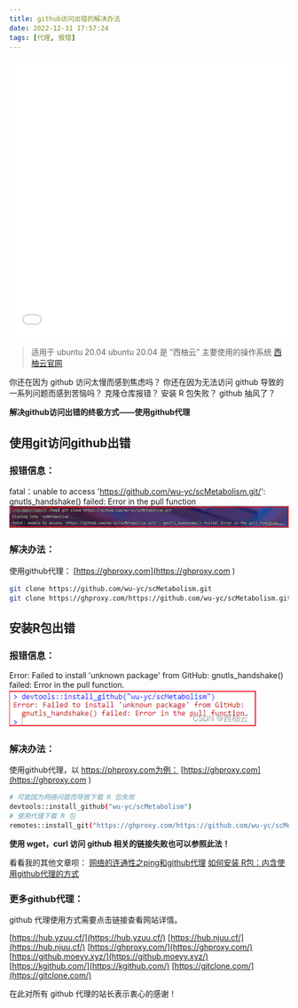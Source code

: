 ```yaml
---
title: github访问出错的解决办法
date: 2022-12-31 17:57:24
tags: [代理, 报错]
---
```


<iframe src="//player.bilibili.com/player.html?aid=390903031&bvid=BV1Hd4y1s7XC&cid=915054365&page=1"style="width:100%;height:500px;min-width:375px;min-height:200px" scrolling="no" border="0" frameborder="no" framespacing="0" allowfullscreen="true"> </iframe>

<!--more-->

>适用于 ubuntu 20.04
>ubuntu 20.04 是 “西柚云” 主要使用的操作系统 [西柚云官网](https://www.xiyoucloud.net/aff/VKRWMUHQ)

你还在因为 github 访问太慢而感到焦虑吗？
你还在因为无法访问 github 导致的一系列问题而感到苦恼吗？
克隆仓库报错？
安装 R 包失败？
github 抽风了？

**解决github访问出错的终极方式——使用github代理**

## 使用git访问github出错
### **报错信息：**

fatal：unable to access 'https://github.com/wu-yc/scMetabolism.git/': gnutls_handshake() failed: Error in the pull function
![在这里插入图片描述](github访问出错的解决办法/f581cc3dc3264f05ae5e60b06fc467c4.png)

### **解决办法：**

使用github代理：
[https://ghproxy.com](https://ghproxy.com 
) 

```bash
git clone https://github.com/wu-yc/scMetabolism.git
git clone https://ghproxy.com/https://github.com/wu-yc/scMetabolism.git
```

## 安装R包出错
### **报错信息：**

Error: Failed to install 'unknown package' from GitHub:
gnutls_handshake() failed: Error in the pull function.
![在这里插入图片描述](github访问出错的解决办法/4a44870deba845aba6e57b6c64be5883.png)

### **解决办法：**

使用github代理，以 https://phproxy.com为例：
[https://ghproxy.com](https://ghproxy.com 
) 

```bash
# 可能因为网络问题而导致下载 R 包失败
devtools::install_github("wu-yc/scMetabolism")
# 使用代理下载 R 包
remotes::install_git("https://ghproxy.com/https://github.com/wu-yc/scMetabolism.git")
```

**使用 wget，curl 访问 github 相关的链接失败也可以参照此法！**

看看我的其他文章呗：
[网络的连通性之ping和github代理](https://blog.csdn.net/weixin_64316191/article/details/128046805)
[如何安装 R包：内含使用github代理的方式](https://blog.csdn.net/weixin_64316191/article/details/127536791)

### 更多github代理：

github 代理使用方式需要点击链接查看网站详情。

[https://hub.yzuu.cf/](https://hub.yzuu.cf/)
[https://hub.njuu.cf/](https://hub.njuu.cf/)
[https://ghproxy.com/](https://ghproxy.com/)
[https://github.moeyy.xyz/](https://github.moeyy.xyz/)
[https://kgithub.com/](https://kgithub.com/)
[https://gitclone.com/](https://gitclone.com/)

在此对所有 github 代理的站长表示衷心的感谢！